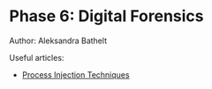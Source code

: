 # Phase 6: Digital Forensics
Author: Aleksandra Bathelt



Useful articles: 
- [Process Injection Techniques](https://medium.com/@ozan.unal/process-injection-techniques-bc6396929740)
